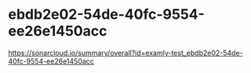 # ebdb2e02-54de-40fc-9554-ee26e1450acc
https://sonarcloud.io/summary/overall?id=examly-test_ebdb2e02-54de-40fc-9554-ee26e1450acc
